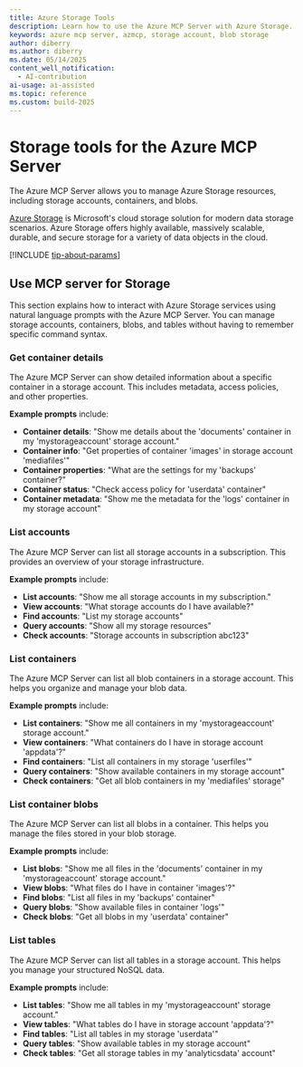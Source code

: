 ```yaml
---
title: Azure Storage Tools 
description: Learn how to use the Azure MCP Server with Azure Storage.
keywords: azure mcp server, azmcp, storage account, blob storage
author: diberry
ms.author: diberry
ms.date: 05/14/2025
content_well_notification: 
  - AI-contribution
ai-usage: ai-assisted
ms.topic: reference
ms.custom: build-2025
--- 
```

# Storage tools for the Azure MCP Server

The Azure MCP Server allows you to manage Azure Storage resources, including storage accounts, containers, and blobs.

[Azure Storage](/azure/storage/common/storage-introduction) is Microsoft's cloud storage solution for modern data storage scenarios. Azure Storage offers highly available, massively scalable, durable, and secure storage for a variety of data objects in the cloud.

[!INCLUDE [tip-about-params](../includes/tools/parameter-consideration.md)]

## Use MCP server for Storage

This section explains how to interact with Azure Storage services using natural language prompts with the Azure MCP Server. You can manage storage accounts, containers, blobs, and tables without having to remember specific command syntax.

### Get container details

The Azure MCP Server can show detailed information about a specific container in a storage account. This includes metadata, access policies, and other properties.

**Example prompts** include:

- **Container details**: "Show me details about the 'documents' container in my 'mystorageaccount' storage account."
- **Container info**: "Get properties of container 'images' in storage account 'mediafiles'"
- **Container properties**: "What are the settings for my 'backups' container?"
- **Container status**: "Check access policy for 'userdata' container"
- **Container metadata**: "Show me the metadata for the 'logs' container in my storage account"

### List accounts

The Azure MCP Server can list all storage accounts in a subscription. This provides an overview of your storage infrastructure.

**Example prompts** include:

- **List accounts**: "Show me all storage accounts in my subscription."
- **View accounts**: "What storage accounts do I have available?"
- **Find accounts**: "List my storage accounts"
- **Query accounts**: "Show all my storage resources"
- **Check accounts**: "Storage accounts in subscription abc123"

### List containers

The Azure MCP Server can list all blob containers in a storage account. This helps you organize and manage your blob data.

**Example prompts** include:

- **List containers**: "Show me all containers in my 'mystorageaccount' storage account."
- **View containers**: "What containers do I have in storage account 'appdata'?"
- **Find containers**: "List all containers in my storage 'userfiles'"
- **Query containers**: "Show available containers in my storage account"
- **Check containers**: "Get all blob containers in my 'mediafiles' storage"

### List container blobs

The Azure MCP Server can list all blobs in a container. This helps you manage the files stored in your blob storage.

**Example prompts** include:

- **List blobs**: "Show me all files in the 'documents' container in my 'mystorageaccount' storage account."
- **View blobs**: "What files do I have in container 'images'?"
- **Find blobs**: "List all files in my 'backups' container"
- **Query blobs**: "Show available files in container 'logs'"
- **Check blobs**: "Get all blobs in my 'userdata' container"

### List tables

The Azure MCP Server can list all tables in a storage account. This helps you manage your structured NoSQL data.

**Example prompts** include:

- **List tables**: "Show me all tables in my 'mystorageaccount' storage account."
- **View tables**: "What tables do I have in storage account 'appdata'?"
- **Find tables**: "List all tables in my storage 'userdata'"
- **Query tables**: "Show available tables in my storage account"
- **Check tables**: "Get all storage tables in my 'analyticsdata' account"
